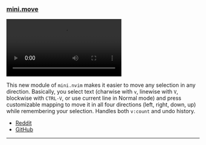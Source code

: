 <h3 id="new-mini-move">
  <a href="#new-mini-move">
    <span class="icon-text">
      <span class="icon">
        <i class="fa-solid fa-book"></i>
      </span>
    </span>
    <span>mini.move</span>
  </a>
</h3>

<video controls>
  <source
    src="https://user-images.githubusercontent.com/24854248/212487956-5c25df54-f754-40b8-84a1-1a9b15ab03d3.mp4"
  >
</video>

This new module of `mini.nvim` makes it easier to move any selection in any direction. Basically, you select text 
(charwise with `v`, linewise with `V`, blockwise with `CTRL-V`, or use current line in Normal mode) and press 
customizable mapping to move it in all four directions (left, right, down, up) while remembering your selection. Handles
both `v:count` and undo history.

- [Reddit](https://www.reddit.com/r/neovim/comments/10cigze/minimove_move_any_selection_in_any_direction/)
- [GitHub](https://github.com/echasnovski/mini.nvim/blob/main/readmes/mini-move.md)

---
